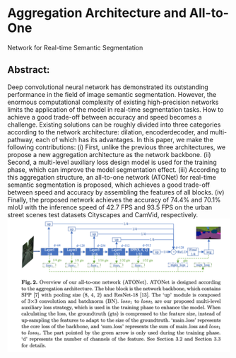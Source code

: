 # Aggregation Architecture and All-to-One
Network for Real-time Semantic Segmentation
## Abstract:
Deep convolutional neural network has demonstrated its outstanding performance in the field of image semantic segmentation. However, the enormous computational complexity of existing high-precision
networks limits the application of the model in real-time segmentation
tasks. How to achieve a good trade-off between accuracy and speed
becomes a challenge. Existing solutions can be roughly divided into
three categories according to the network architecture: dilation, encoderdecoder, and multi-pathway, each of which has its advantages. In this
paper, we make the following contributions: (i) First, unlike the previous three architectures, we propose a new aggregation architecture as the
network backbone. (ii) Second, a multi-level auxiliary loss design model is
used for the training phase, which can improve the model segmentation
effect. (iii) According to this aggregation structure, an all-to-one network (ATONet) for real-time semantic segmentation is proposed, which
achieves a good trade-off between speed and accuracy by assembling the
features of all blocks. (iv) Finally, the proposed network achieves the
accuracy of 74.4% and 70.1% mIoU with the inference speed of 42.7 FPS
and 93.5 FPS on the urban street scenes test datasets Cityscapes and
CamVid, respectively.
![avatar](img/ATONet.png)